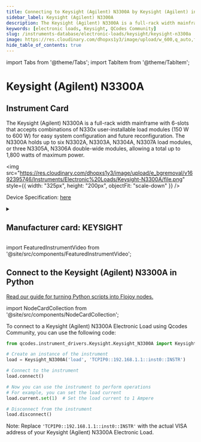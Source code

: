```yaml
---
title: Connecting to Keysight (Agilent) N3300A by Keysight (Agilent) in Python
sidebar_label: Keysight (Agilent) N3300A
description: The Keysight (Agilent) N3300A is a full-rack width mainframe with 6-slots that accepts combinations of N330x user-installable load modules (150 W to 600 W) for easy system configuration and future reconfiguration. The N3300A holds up to six N3302A, N3303A, N3304A, N3307A load modules, or three N3305A, N3306A double-wide modules, allowing a total up to 1,800 watts of maximum power.
keywords: [electronic loads, Keysight, QCodes Community]
slug: /instruments-database/electronic-loads/keysight/keysight-n3300a
image: https://res.cloudinary.com/dhopxs1y3/image/upload/w_600,q_auto,f_auto/e_bgremoval/v1692395746/Instruments/Electronic%20Loads/Keysight-N3300A/file.jpg
hide_table_of_contents: true
---
```


import Tabs from '@theme/Tabs';
import TabItem from '@theme/TabItem';

# Keysight (Agilent) N3300A

## Instrument Card

<div className="flex">

<div>

The Keysight (Agilent) N3300A is a full-rack width mainframe with 6-slots that accepts combinations of N330x user-installable load modules (150 W to 600 W) for easy system configuration and future reconfiguration. The N3300A holds up to six N3302A, N3303A, N3304A, N3307A load modules, or three N3305A, N3306A double-wide modules, allowing a total up to 1,800 watts of maximum power.

</div>

<img src="https://res.cloudinary.com/dhopxs1y3/image/upload/e_bgremoval/v1692395746/Instruments/Electronic%20Loads/Keysight-N3300A/file.png" style={{ width: "325px", height: "200px", objectFit: "scale-down" }} />

</div>

<div className="flex text-center">

<p>Device Specification: <a target="\_blank" href="https://www.keysight.com/us/en/assets/7018-06712/data-sheets/5980-0232.pdf">here</a></p>

</div>

<details style={{ marginTop: "15px"}}>
<summary><h2>Manufacturer card: KEYSIGHT</h2></summary>

<img src="https://res.cloudinary.com/dhopxs1y3/image/upload/v1692125973/Instruments/Vendor%20Logos/Keysight.png" style={{ width: "100%", height: "170px",objectFit: "scale-down" }} />

Keysight (Agilent) Technologies, or Keysight, is an American company that manufactures electronics test and measurement equipment and software.

<ul>
  <li>Headquarters: USA</li>
  <li>Yearly Revenue (millions, USD): 5420.0</li>
  <li>Vendor Website: <a href="https://www.keysight.com/us/en/home.html">here</a></li>
</ul>
</details>

import FeaturedInstrumentVideo from '@site/src/components/FeaturedInstrumentVideo';

<FeaturedInstrumentVideo category='ELECTRONIC_LOADS' manufacturer='KEYSIGHT'></FeaturedInstrumentVideo>


## Connect to the Keysight (Agilent) N3300A in Python

[Read our guide for turning Python scripts into Flojoy nodes.](https://docs.flojoy.ai/custom-nodes/creating-custom-node/)

import NodeCardCollection from '@site/src/components/NodeCardCollection';

<Tabs>

<TabItem value="Flojoy" label="Flojoy" className="flojoy-instrument-tabs">

<NodeCardCollection category='ELECTRONIC_LOADS' manufacturer='KEYSIGHT'></NodeCardCollection>

</TabItem>
<TabItem value="QCodes Community" label="QCodes Community">

To connect to a Keysight (Agilent) N3300A Electronic Load using Qcodes Community, you can use the following code:

```python
from qcodes.instrument_drivers.Keysight.Keysight_N3300A import Keysight_N3300A

# Create an instance of the instrument
load = Keysight_N3300A('load', 'TCPIP0::192.168.1.1::inst0::INSTR')

# Connect to the instrument
load.connect()

# Now you can use the instrument to perform operations
# For example, you can set the load current
load.current.set(1)  # Set the load current to 1 Ampere

# Disconnect from the instrument
load.disconnect()
```

Note: Replace `'TCPIP0::192.168.1.1::inst0::INSTR'` with the actual VISA address of your Keysight (Agilent) N3300A Electronic Load.

</TabItem>
</Tabs>